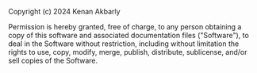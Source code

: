 Copyright (c) 2024 Kenan Akbarly

Permission is hereby granted, free of charge, to any person obtaining a copy of this software and associated documentation files ("Software"), to deal in the Software without restriction, including without limitation the rights to use, copy, modify, merge, publish, distribute, sublicense, and/or sell copies of the Software.
